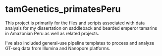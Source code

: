 # tamGenetics_primatesPeru

This project is primarily for the files and scripts associated with data analysis for my dissertation on saddleback and bearded emperor tamarins in Amazonian Peru as well as related projects. 

I've also included general-use pipeline templates to process and analyze GT-seq data from Illumina and Nanopore platforms.
